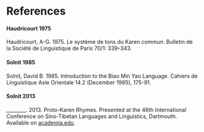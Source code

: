 # References
#### Haudricourt 1975
Haudricourt, A-G.  1975. Le système de tons du Karen commun. Bulletin de la Société de Linguistique de Paris 70/1: 339–343.
#### Solnit 1985
Solnit, David B. 1985. Introduction to the Biao Min Yao Language.  Cahiers de Linguistique Asie Orientale 14.2 (December 1985), 175-91.
#### Solnit 2013
\________. 2013. Proto-Karen Rhymes. Presented at the 46th International Conference on Sino-Tibetan Languages and Linguistics, Dartmouth. Available on [academia.edu](https://www.academia.edu/4211900/Proto-Karen_Rhymes).
